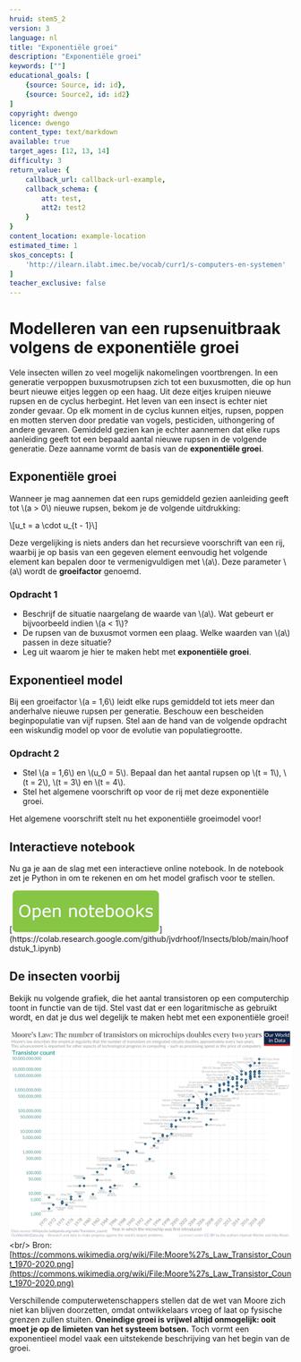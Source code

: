 ```yaml
---
hruid: stem5_2
version: 3
language: nl
title: "Exponentiële groei"
description: "Exponentiële groei"
keywords: [""]
educational_goals: [
    {source: Source, id: id}, 
    {source: Source2, id: id2}
]
copyright: dwengo
licence: dwengo
content_type: text/markdown
available: true
target_ages: [12, 13, 14]
difficulty: 3
return_value: {
    callback_url: callback-url-example,
    callback_schema: {
        att: test,
        att2: test2
    }
}
content_location: example-location
estimated_time: 1
skos_concepts: [
    'http://ilearn.ilabt.imec.be/vocab/curr1/s-computers-en-systemen'
]
teacher_exclusive: false
---
```

# Modelleren van een rupsenuitbraak volgens de exponentiële groei

Vele insecten willen zo veel mogelijk nakomelingen voortbrengen. In een generatie verpoppen buxusmotrupsen zich tot een buxusmotten, die op hun beurt nieuwe eitjes leggen op een haag. Uit deze eitjes kruipen nieuwe rupsen en de cyclus herbegint. Het leven van een insect is echter niet zonder gevaar. Op elk moment in de cyclus kunnen eitjes, rupsen, poppen en motten sterven door predatie van vogels, pesticiden, uithongering of andere gevaren. Gemiddeld gezien kan je echter aannemen dat elke rups aanleiding geeft tot een bepaald aantal nieuwe rupsen in de volgende generatie. Deze aanname vormt de basis van de **exponentiële groei**.

## Exponentiële groei

Wanneer je mag aannemen dat een rups gemiddeld gezien aanleiding geeft tot \\(a > 0\\) nieuwe rupsen, bekom je de volgende uitdrukking:

\\[u_t = a \cdot u_{t - 1}\\]

Deze vergelijking is niets anders dan het recursieve voorschrift van een rij, waarbij je op basis van een gegeven element eenvoudig het volgende element kan bepalen door te vermenigvuldigen met \\(a\\). Deze parameter \\(a\\) wordt de **groeifactor** genoemd.

### Opdracht 1

- Beschrijf de situatie naargelang de waarde van \\(a\\). Wat gebeurt er bijvoorbeeld indien \\(a < 1\\)?
- De rupsen van de buxusmot vormen een plaag. Welke waarden van \\(a\\) passen in deze situatie?
- Leg uit waarom je hier te maken hebt met **exponentiële groei**.

## Exponentieel model

Bij een groeifactor \\(a = 1,6\\) leidt elke rups gemiddeld tot iets meer dan anderhalve nieuwe rupsen per generatie. Beschouw een bescheiden beginpopulatie van vijf rupsen. Stel aan de hand van de volgende opdracht een wiskundig model op voor de evolutie van populatiegrootte.

### Opdracht 2

- Stel \\(a = 1,6\\) en \\(u_0 = 5\\). Bepaal dan het aantal rupsen op \\(t = 1\\), \\(t = 2\\), \\(t = 3\\) en \\(t = 4\\).
- Stel het algemene voorschrift op voor de rij met deze exponentiële groei.

Het algemene voorschrift stelt nu het exponentiële groeimodel voor!

## Interactieve notebook

Nu ga je aan de slag met een interactieve online notebook. In de notebook zet je Python in om te rekenen en om het model grafisch voor te stellen.

[![Knop](embed/knop.png "https://colab.research.google.com/github/jvdrhoof/Insects/blob/main/hoofdstuk_1.ipynb")](https://colab.research.google.com/github/jvdrhoof/Insects/blob/main/hoofdstuk_1.ipynb)

## De insecten voorbij

Bekijk nu volgende grafiek, die het aantal transistoren op een computerchip toont in functie van de tijd. Stel vast dat er een logaritmische as gebruikt wordt, en dat je dus wel degelijk te maken hebt met een exponentiële groei!

![Moore](embed/moore.png "https://commons.wikimedia.org/wiki/File:Moore%27s_Law_Transistor_Count_1970-2020.png")<br/>
Bron: [https://commons.wikimedia.org/wiki/File:Moore%27s_Law_Transistor_Count_1970-2020.png](https://commons.wikimedia.org/wiki/File:Moore%27s_Law_Transistor_Count_1970-2020.png)

Verschillende computerwetenschappers stellen dat de wet van Moore zich niet kan blijven doorzetten, omdat ontwikkelaars vroeg of laat op fysische grenzen zullen stuiten. **Oneindige groei is vrijwel altijd onmogelijk: ooit moet je op de limieten van het systeem botsen.** Toch vormt een exponentieel model vaak een uitstekende beschrijving van het begin van de groei.
